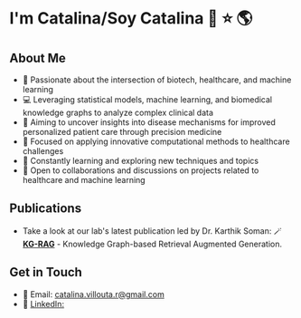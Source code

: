 # I'm Catalina/Soy Catalina 👋 ⭐️ 🌎

## About Me
- 🧬 Passionate about the intersection of biotech, healthcare, and machine learning
- 💻 Leveraging statistical models, machine learning, and biomedical knowledge graphs to analyze complex clinical data
- 🔬 Aiming to uncover insights into disease mechanisms for improved personalized patient care through precision medicine
- 🏥 Focused on applying innovative computational methods to healthcare challenges
- 🌱 Constantly learning and exploring new techniques and topics
- 🤝 Open to collaborations and discussions on projects related to healthcare and machine learning

## Publications
- Take a look at our lab's latest publication led by Dr. Karthik Soman: 🪄 **[KG-RAG](https://github.com/BaranziniLab/KG_RAG)** - Knowledge Graph-based Retrieval Augmented Generation.

## Get in Touch

- 📧 Email: catalina.villouta.r@gmail.com
- 💼 [LinkedIn:](https://www.linkedin.com/in/catalina-villouta/)
